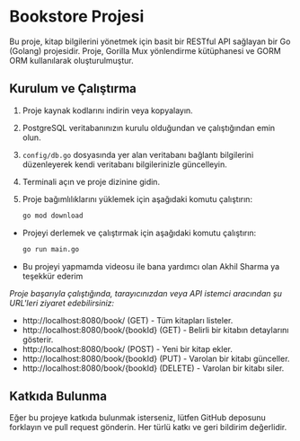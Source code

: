 # Bookstore Projesi

Bu proje, kitap bilgilerini yönetmek için basit bir RESTful API sağlayan bir Go (Golang) projesidir. Proje, Gorilla Mux yönlendirme kütüphanesi ve GORM ORM kullanılarak oluşturulmuştur.

## Kurulum ve Çalıştırma

1. Proje kaynak kodlarını indirin veya kopyalayın.
2. PostgreSQL veritabanınızın kurulu olduğundan ve çalıştığından emin olun.
3. `config/db.go` dosyasında yer alan veritabanı bağlantı bilgilerini düzenleyerek kendi veritabanı bilgilerinizle güncelleyin.
4. Terminali açın ve proje dizinine gidin.
5. Proje bağımlılıklarını yüklemek için aşağıdaki komutu çalıştırın:

   ```bash
   go mod download
* Projeyi derlemek ve çalıştırmak için aşağıdaki komutu çalıştırın:
   ```bash
   go run main.go

* Bu projeyi yapmamda videosu ile bana yardımcı olan Akhil Sharma ya teşekkür ederim


*Proje başarıyla çalıştığında, tarayıcınızdan veya API istemci aracından şu URL'leri ziyaret edebilirsiniz:* 
* http://localhost:8080/book/ (GET) - Tüm kitapları listeler.
* http://localhost:8080/book/{bookId} (GET) - Belirli bir kitabın detaylarını gösterir.
* http://localhost:8080/book/ (POST) - Yeni bir kitap ekler.
* http://localhost:8080/book/{bookId} (PUT) - Varolan bir kitabı günceller.
* http://localhost:8080/book/{bookId} (DELETE) - Varolan bir kitabı siler.


## Katkıda Bulunma
Eğer bu projeye katkıda bulunmak isterseniz, lütfen GitHub deposunu forklayın ve pull request gönderin. Her türlü katkı ve geri bildirim değerlidir.